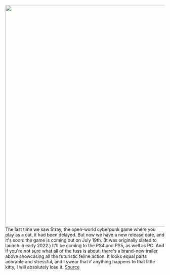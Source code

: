 <img src='https://cdn.vox-cdn.com/thumbor/OA06v2mTOA1d2AkFGK8lTCFAV4I=/0x0:2024x1034/1200x0/filters:focal(0x0:2024x1034):no_upscale()/cdn.vox-cdn.com/uploads/chorus_asset/file/23604710/Screen_Shot_2022_06_02_at_6.39.17_PM.png' width='700px' /><br/>
The last time we saw Stray, the open-world cyberpunk game where you play as a cat, it had been delayed. But now we have a new release date, and it's soon: the game is coming out on July 19th. (It was originally slated to launch in early 2022.) It'll be coming to the PS4 and PS5, as well as PC. And if you're not sure what all of the fuss is about, there's a brand-new trailer above showcasing all the futuristic feline action. It looks equal parts adorable and stressful, and I swear that if anything happens to that little kitty, I will absolutely lose it.
<a href='https://www.theverge.com/2022/6/2/23152484/stray-cyberpunk-cat-simulator-release-date-trailer'> Source <a/>